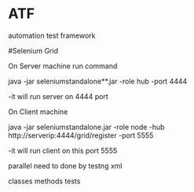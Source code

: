 # ATF
automation test framework



#Selenium Grid

On Server machine run command 

java -jar seleniumstandalone**.jar -role hub -port 4444

-it will run server on 4444 port 

On Client machine 

java -jar seleniumstandalone.jar -role node -hub http://serverip:4444/grid/register -port 5555

-it will run client on this port 5555


parallel need to done by testng xml 


classes
methods
tests

